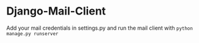 # Django-Mail-Client
Add your mail credentials in settings.py and run the mail client with `python manage.py runserver`
